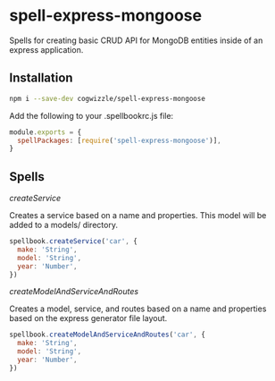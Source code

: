 # spell-express-mongoose

Spells for creating basic CRUD API for MongoDB entities inside of an express application.

## Installation

```sh
npm i --save-dev cogwizzle/spell-express-mongoose
```

Add the following to your .spellbookrc.js file:

```js
module.exports = {
  spellPackages: [require('spell-express-mongoose')],
}
```

## Spells

_createService_

Creates a service based on a name and properties. This model will be added to a models/ directory.

```js
spellbook.createService('car', {
  make: 'String',
  model: 'String',
  year: 'Number',
})
```

_createModelAndServiceAndRoutes_

Creates a model, service, and routes based on a name and properties based on the express generator file layout.

```js
spellbook.createModelAndServiceAndRoutes('car', {
  make: 'String',
  model: 'String',
  year: 'Number',
})
```
